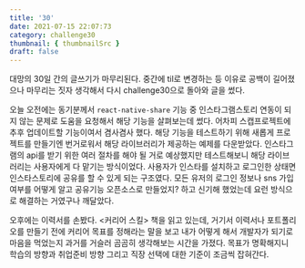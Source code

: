 ```yaml
---
title: '30'
date: 2021-07-15 22:07:73
category: challenge30
thumbnail: { thumbnailSrc }
draft: false
---
```


대망의 30일 간의 글쓰기가 마무리된다. 중간에 til로 변경하는 등 이유로 공백이 길어졌으나 마무리는 짓자 생각해서 다시 challenge30으로 돌아와 글을 썼다.

오늘 오전에는 동기분께서 `react-native-share` 기능 중 인스타그램스토리 연동이 되지 않는 문제로 도움을 요청해서 해당 기능을 살펴보는데 썼다. 어차피 스캡프로젝트에 추후 업데이트할 기능이여서 겸사겸사 했다. 해당 기능을 테스트하기 위해 새롭게 프로젝트를 만들기엔 번거로워서 해당 라이브러리가 제공하는 예제를 다운받았다. 인스타그램의 api를 받기 위한 여러 절차를 해야 될 거로 예상했지만 테스트해보니 해당 라이브러리는 사용자에게 다 맡기는 방식이었다. 사용자가 인스타를 설치하고 로그인한 상태면 인스타스토리에 공유를 할 수 있게 되는 구조였다. 모든 유저의 로그인 정보나 sns 가입여부를 어떻게 알고 공유기능 오픈소스로 만들었지? 하고 신기해 했었는데 요런 방식으로 해결하는 거였구나 깨달았다.

오후에는 이력서를 손봤다. <커리어 스킬> 책을 읽고 있는데, 거기서 이력서나 포트폴리오를 만들기 전에 커리어 목표를 정해라는 말을 보고 내가 어떻게 해서 개발자가 되기로 마음을 먹었는지 과거를 거슬러 곰곰히 생각해보는 시간을 가졌다. 목표가 명확해지니 학습의 방향과 취업준비 방향 그리고 직장 선택에 대한 기준이 조금씩 잡혀간다.
